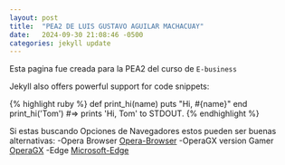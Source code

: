 ```yaml
---
layout: post
title:  "PEA2 DE LUIS GUSTAVO AGUILAR MACHACUAY"
date:   2024-09-30 21:08:46 -0500
categories: jekyll update
---
```


Esta pagina fue creada para la PEA2 del curso de `E-business`

Jekyll also offers powerful support for code snippets:

{% highlight ruby %}
def print_hi(name)
  puts "Hi, #{name}"
end
print_hi('Tom')
#=> prints 'Hi, Tom' to STDOUT.
{% endhighlight %}

Si estas buscando Opciones de Navegadores estos pueden ser buenas alternativas:
-Opera Browser  [Opera-Browser][link_1] 
-OperaGX  version Gamer [OperaGX][link_2]
-Edge [Microsoft-Edge][link_3] 

[link_1]: https://www.opera.com/es?msockid=05b57c6063ce688018b0688d62236941
[link_2]: https://www.opera.com/es/gx?msockid=05b57c6063ce688018b0688d62236941
[link_3]: https://www.microsoft.com/es-es/edge/download?msockid=05b57c6063ce688018b0688d62236941&form=MA13FJ
